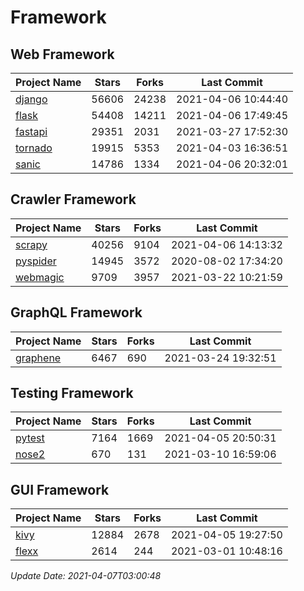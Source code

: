 # Framework

## Web Framework
| Project Name | Stars | Forks | Last Commit |
| ------------ | ----- | ----- | ----------- |
| [django](https://github.com/django/django) | 56606 | 24238 | 2021-04-06 10:44:40 |
| [flask](https://github.com/pallets/flask) | 54408 | 14211 | 2021-04-06 17:49:45 |
| [fastapi](https://github.com/tiangolo/fastapi) | 29351 | 2031 | 2021-03-27 17:52:30 |
| [tornado](https://github.com/tornadoweb/tornado) | 19915 | 5353 | 2021-04-03 16:36:51 |
| [sanic](https://github.com/sanic-org/sanic) | 14786 | 1334 | 2021-04-06 20:32:01 |

## Crawler Framework
| Project Name | Stars | Forks | Last Commit |
| ------------ | ----- | ----- | ----------- |
| [scrapy](https://github.com/scrapy/scrapy) | 40256 | 9104 | 2021-04-06 14:13:32 |
| [pyspider](https://github.com/binux/pyspider) | 14945 | 3572 | 2020-08-02 17:34:20 |
| [webmagic](https://github.com/code4craft/webmagic) | 9709 | 3957 | 2021-03-22 10:21:59 |

## GraphQL Framework
| Project Name | Stars | Forks | Last Commit |
| ------------ | ----- | ----- | ----------- |
| [graphene](https://github.com/graphql-python/graphene) | 6467 | 690 | 2021-03-24 19:32:51 |

## Testing Framework
| Project Name | Stars | Forks | Last Commit |
| ------------ | ----- | ----- | ----------- |
| [pytest](https://github.com/pytest-dev/pytest) | 7164 | 1669 | 2021-04-05 20:50:31 |
| [nose2](https://github.com/nose-devs/nose2) | 670 | 131 | 2021-03-10 16:59:06 |

## GUI Framework
| Project Name | Stars | Forks | Last Commit |
| ------------ | ----- | ----- | ----------- |
| [kivy](https://github.com/kivy/kivy) | 12884 | 2678 | 2021-04-05 19:27:50 |
| [flexx](https://github.com/flexxui/flexx) | 2614 | 244 | 2021-03-01 10:48:16 |

*Update Date: 2021-04-07T03:00:48*